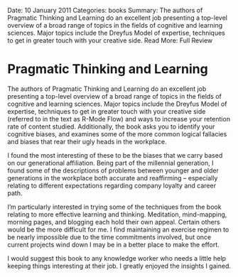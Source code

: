 Date: 10 January 2011
Categories: books
Summary: The authors of Pragmatic Thinking and Learning do an excellent job presenting a top-level overview of a broad range of topics in the fields of cognitive and learning sciences. Major topics include the Dreyfus Model of expertise, techniques to get in greater touch with your creative side.
Read More: Full Review

# Pragmatic Thinking and Learning

The authors of Pragmatic Thinking and Learning do an excellent job presenting a top-level overview of a broad range of topics in the fields of cognitive and learning sciences. Major topics include the Dreyfus Model of expertise, techniques to get in greater touch with your creative side (referred to in the text as R-Mode Flow) and ways to increase your retention rate of content studied. Additionally, the book asks you to identify your cognitive biases, and examines some of the more common logical fallacies and biases that rear their ugly heads in the workplace.

I found the most interesting of these to be the biases that we carry based on our generational affiliation. Being part of the millennial generation, I found some of the descriptions of problems between younger and older generations in the workplace both accurate and reaffirming – especially relating to different expectations regarding company loyalty and career path.

I’m particularly interested in trying some of the techniques from the book relating to more effective learning and thinking. Meditation, mind-mapping, morning pages, and blogging each hold their own appeal. Certain others would be the more difficult for me.  I find maintaining an exercise regimen to be nearly impossible due to the time commitments involved, but once current projects wind down I may be in a better place to make the effort.

I would suggest this book to any knowledge worker who needs a little help keeping things interesting at their job. I greatly enjoyed the insights I gained.